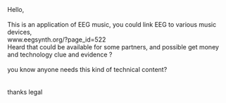 <br>
<br>
<br>
Hello,<br>
<br>
This is an application of EEG music, you could link EEG to various music devices,<br>
www.eegsynth.org/?page_id=522       <br>
Heard that could be available for some partners, and possible get money and technology clue and evidence ?    <br>
    <br>
you know anyone needs this kind of technical content?    <br>
   <br>
    <br>
thanks legal    <br>
